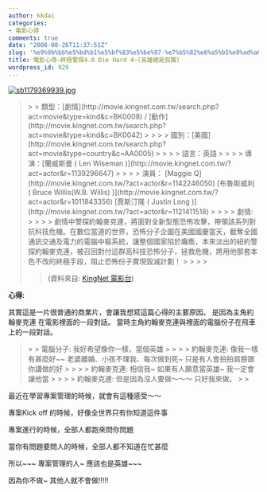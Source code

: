 ```yaml
---
author: kkdai
categories:
- 電影心得
comments: true
date: "2008-08-26T11:37:51Z"
slug: '%e9%9b%bb%e5%bd%b1%e5%bf%83%e5%be%97-%e7%b5%82%e6%a5%b5%e8%ad%a6%e6%8e%a240-die-hard-4-%e8%8b%b1%e9%9b%84%e7%b8%bd%e6%98%af%e5%ad%a4%e7%8d%a8'
title: 電影心得–終極警探4.0 Die Hard 4—(英雄總是孤獨)
wordpress_id: 929
---
```


[![sb1179369939.jpg](http://farm4.static.flickr.com/3125/2797875909_53d24d690b.jpg)](http://www.flickr.com/photos/27643002@N00/2797875909/)

 

 

<blockquote>  
> 
> 類型：[劇情](http://movie.kingnet.com.tw/search.php?act=movie&type=kind&c=BK0008) / [動作](http://movie.kingnet.com.tw/search.php?act=movie&type=kind&c=BK0042)
> 
>    
> 
> 國別：[美國](http://movie.kingnet.com.tw/search.php?act=movie&type=country&c=AA0005)
> 
>    
> 
> 語言：英語 
> 
>    
> 
> 導演：[蘭威斯曼 ( Len Wiseman )](http://movie.kingnet.com.tw/?act=actor&r=1139296647)
> 
>    
> 
> 演員：        
[Maggie Q](http://movie.kingnet.com.tw/?act=actor&r=1142246050)         
[布魯斯威利 ( Bruce Willis(W.B. Willis) )](http://movie.kingnet.com.tw/?act=actor&r=1011843356)         
[賈斯汀隆 ( Justin Long )](http://movie.kingnet.com.tw/?act=actor&r=1121411518)
> 
>    
> 
> 劇情:
> 
>    
> 
> 劇情中警探約翰麥克連，將面對全新型態恐怖攻擊，帶領該系列對抗科技危機。在數位當道的世界，恐怖分子企圖在美國國慶當天，截奪全國通訊交通及電力的電腦中樞系統，讓整個國家陷於癱瘓，本來淡出的紐約警探約翰麥克連，被召回對付這群高科技恐怖分子，拯救危機，將用他那套本色不改的終極手段，阻止恐怖份子實現毀滅計劃！
> 
>    
> 
>       

> 
>    
> 
> (資料來自: [KingNet 電影台](http://movie.kingnet.com.tw/search/index.html?act=movie&r=1175241368))
> 
> </blockquote>

 

**心得:**

 

其實這是一片很普通的商業片，會讓我想寫這篇心得的主要原因。 是因為主角約翰麥克連 在電影裡面的一段對話。 當時主角約翰麥克連與裡面的電腦份子在飛車上的一段對話。

 

<blockquote>  
> 
> 電腦分子: 我好希望像你一樣，當個英雄
> 
>    
> 
> 約翰麥克連: 像我一樣有甚麼好~~ 老婆離婚、小孩不理我、每次做到死~ 只是有人會拍拍肩膀跟你講做的好
> 
>    
> 
> 約翰麥克連: 相信我~ 如果有人願意當英雄~ 我一定會讓他當
> 
>    
> 
> 約翰麥克連: 但是因為沒人要做～～～ 只好我來做。
> 
> </blockquote>

 

最近在學習專案管理的時候，就會有這種感受～～ 

 

專案Kick off 的時候，好像全世界只有你知道這件事

 

專案進行的時候，全部人都跑來問你問題

 

當你有問題要問人的時候，全部人都不知道在忙甚麼

 

 

所以~~~ 專案管理的人~ 應該也是英雄~~~

 

 

因為你不做~ 其他人就不會做!!!!!
